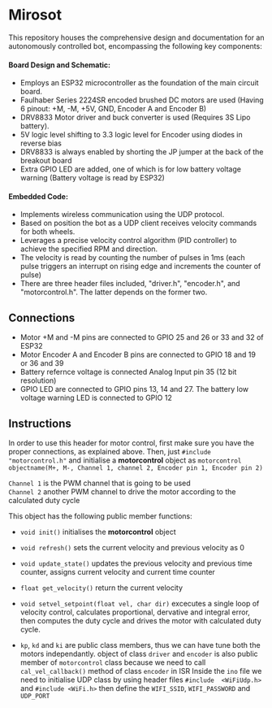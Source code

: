 
# Mirosot

This repository houses the comprehensive design and documentation for an autonomously controlled bot, encompassing the following key components:

#### Board Design and Schematic:

 - Employs an ESP32 microcontroller as the foundation of the main circuit board.
 - Faulhaber Series 2224SR encoded brushed DC motors are used (Having 6 pinout: +M, -M, +5V, GND, Encoder A and Encoder B)
 - DRV8833 Motor driver and buck converter is used (Requires 3S Lipo battery).
 - 5V logic level shifting to 3.3 logic level for Encoder using diodes in reverse bias
 - DRV8833 is always enabled by shorting the JP jumper at the back of the breakout board
 - Extra GPIO LED are added, one of which is for low battery voltage warning (Battery voltage is read by ESP32)

#### Embedded Code:

 - Implements wireless communication using the UDP protocol.
 - Based on position the bot as a UDP client receives velocity commands for both wheels.
 - Leverages a precise velocity control algorithm (PID controller) to achieve the specified RPM and direction.
 - The velocity is read by counting the number of pulses in 1ms (each pulse triggers an interrupt on rising edge and increments the counter of pulse)
 - There are three header files included, "driver.h", "encoder.h", and "motorcontrol.h". The latter depends on the former two.

## Connections

* Motor +M and -M pins are connected to GPIO 25 and 26 or 33 and 32 of ESP32
* Motor Encoder A and Encoder B pins are connected to GPIO 18 and 19 or 36 and 39
* Battery refernce voltage is connected Analog Input pin 35 (12 bit resolution)
* GPIO LED are connected to GPIO pins 13, 14 and 27. The battery low voltage warning LED is connected to GPIO 12

## Instructions

In order to use this header for motor control, first make sure you have the proper connections, as explained above. Then, just `#include "motorcontrol.h"` and initialise a **motorcontrol** object as
`motorcontrol objectname(M+, M-, Channel 1, channel 2, Encoder pin 1, Encoder pin 2)`

`Channel 1` is the PWM channel that is going to be used\
`Channel 2` another PWM channel to drive the motor according to the calculated duty cycle

This object has the following public member functions:

* `void init()` initialises the **motorcontrol** object

* `void refresh()` sets the current velocity and previous velocity as 0

* `void update_state()` updates the previous velocity and previous time counter, assigns current velocity and current time counter

* `float get_velocity()` return the current velocity 
* `void setvel_setpoint(float vel, char dir)` excecutes a single loop of velocity control, calculates proportional, dervative and integral error, then computes the duty cycle and drives the motor with calculated duty cycle.
* `kp`, `kd` and `ki` are public class members, thus we can have tune both the motors independantly. object of class `driver` and `encoder` is also public member of `motorcontrol` class because we need to call `cal_vel_callback()` method of class `encoder` in ISR
Inside the `ino` file we need to initialise UDP class by using header files `#include  <WiFiUdp.h>` and `#include <WiFi.h>` then define the `WIFI_SSID`, `WIFI_PASSWORD` and `UDP_PORT`